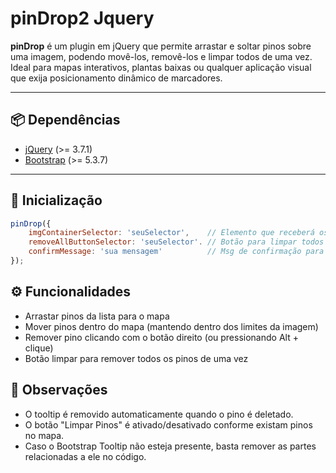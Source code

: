 # pinDrop2 Jquery

**pinDrop** é um plugin em jQuery que permite arrastar e soltar pinos sobre uma imagem, podendo movê-los, removê-los e limpar todos de uma vez.  
Ideal para mapas interativos, plantas baixas ou qualquer aplicação visual que exija posicionamento dinâmico de marcadores.

---

## 📦 Dependências
- [jQuery](https://jquery.com/) (>= 3.7.1)
- [Bootstrap](https://getbootstrap.com/) (>= 5.3.7)

---

## 🚀 Inicialização

```javascript
pinDrop({
    imgContainerSelector: 'seuSelector',    // Elemento que receberá os pinos
    removeAllButtonSelector: 'seuSelector'. // Botão para limpar todos os pinos
    confirmMessage: 'sua mensagem'          // Msg de confirmação para deletar
});

```

## ⚙️ Funcionalidades
- Arrastar pinos da lista para o mapa
- Mover pinos dentro do mapa (mantendo dentro dos limites da imagem)
- Remover pino clicando com o botão direito (ou pressionando Alt + clique)
- Botão limpar para remover todos os pinos de uma vez

## 📝 Observações
- O tooltip é removido automaticamente quando o pino é deletado.
- O botão "Limpar Pinos" é ativado/desativado conforme existam pinos no mapa.
- Caso o Bootstrap Tooltip não esteja presente, basta remover as partes relacionadas a ele no código.